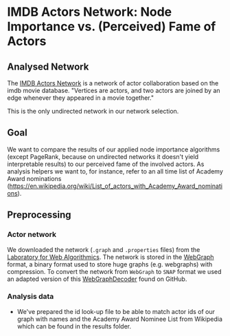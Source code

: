 # IMDB Actors Network: Node Importance vs. (Perceived) Fame of Actors

## Analysed Network
The [IMDB Actors Network](http://law.di.unimi.it/webdata/hollywood-2011/) is a network of actor collaboration based on the imdb movie database. "Vertices are actors, and two actors are joined by an edge whenever they appeared in a movie together."

This is the only undirected network in our network selection.

## Goal

We want to compare the results of our applied node importance algorithms (except PageRank, because on undirected networks it doesn't yield interpretable results) to our perceived fame of the involved actors. As analysis helpers we want to, for instance, refer to an all time list of Academy Award nominations (https://en.wikipedia.org/wiki/List_of_actors_with_Academy_Award_nominations).

## Preprocessing

### Actor network

We downloaded the network (`.graph` and `.properties` files) from the [Laboratory for Web Algorithmics](http://law.di.unimi.it/webdata/hollywood-2011/). The network is stored in the [WebGraph](https://webgraph.di.unimi.it) format, a binary format used to store huge graphs (e.g. webgraphs) with compression.
To convert the network from `WebGraph` to `SNAP` format we used an adapted version of this [WebGraphDecoder](https://gist.github.com/iwiwi/5351417) found on GitHub.

### Analysis data

- We've prepared the id look-up file to be able to match actor ids of our graph with names and the Academy Award Nominee List from Wikipedia which can be found in the results folder.
